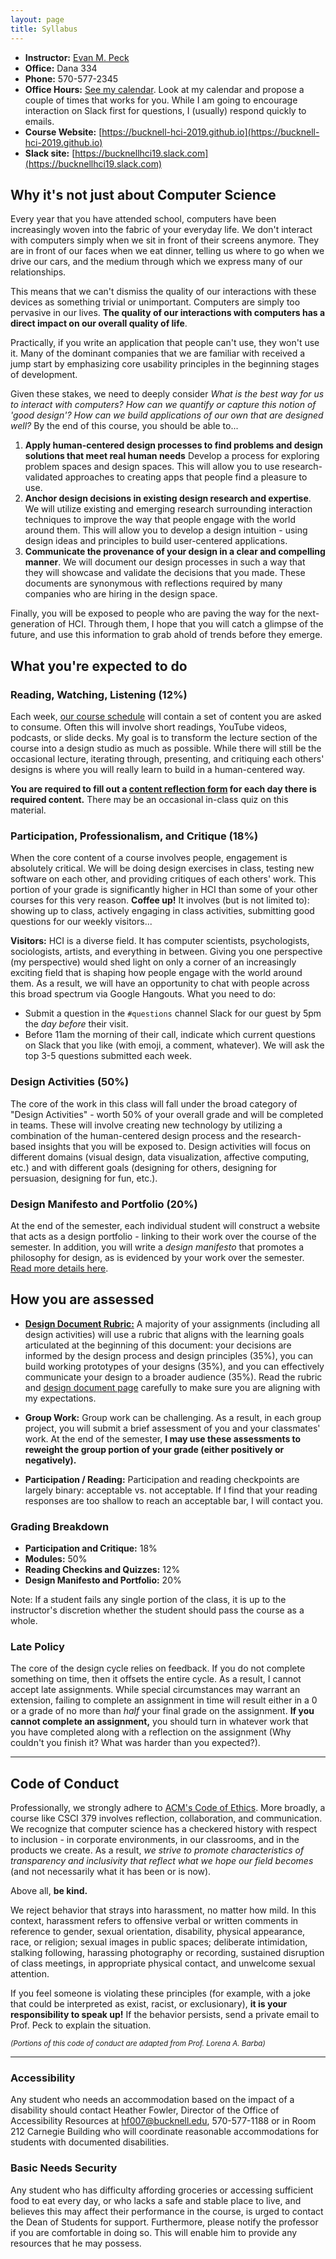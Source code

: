 ```yaml
---
layout: page
title: Syllabus
---
```


- **Instructor:** [Evan M. Peck](http://www.eg.bucknell.edu/~emp017)
- **Office:** Dana 334
- **Phone:** 570-577-2345
- **Office Hours:** [See my calendar](http://www.eg.bucknell.edu/~emp017/calendar.html). Look at my calendar and propose a couple of times that works for you. While I am going to encourage interaction on Slack first for questions, I (usually) respond quickly to emails.
- **Course Website:** [https://bucknell-hci-2019.github.io](https://bucknell-hci-2019.github.io)
- **Slack site:** [https://bucknellhci19.slack.com](https://bucknellhci19.slack.com)

## Why it's not just about Computer Science
Every year that you have attended school, computers have been increasingly woven into the fabric of your everyday life. We don't interact with computers simply when we sit in front of their screens anymore. They are in front of our faces when we eat dinner, telling us where to go when we drive our cars, and the medium through which we express many of our relationships.

This means that we can't dismiss the quality of our interactions with these devices as something trivial or unimportant. Computers are simply too pervasive in our lives. **The quality of our interactions with computers has a direct impact on our overall quality of life**.

Practically, if you write an application that people can't use, they won't use it. Many of the dominant companies that we are familiar with received a jump start by emphasizing core usability principles in the beginning stages of development.

Given these stakes, we need to deeply consider _What is the best way for us to interact with computers? How can we quantify or capture this notion of 'good design'? How can we build applications of our own that are designed well?_ By the end of this course, you should be able to...

1. **Apply human-centered design processes to find problems and design solutions that meet real human needs** Develop a process for exploring problem spaces and design spaces. This will allow you to use research-validated approaches to creating apps that people find a pleasure to use.
2. **Anchor design decisions in existing design research and expertise**. We will utilize existing and emerging research surrounding interaction techniques to improve the way that people engage with the world around them. This will allow you to develop a design intuition - using design ideas and principles to build user-centered applications.
3. **Communicate the provenance of your design in a clear and compelling manner**. We will document our design processes in such a way that they will showcase and validate the decisions that you made. These documents are synonymous with reflections required by many companies who are hiring in the design space.

Finally, you will be exposed to people who are paving the way for the next-generation of HCI. Through them, I hope that you will catch a glimpse of the future, and use this information to grab ahold of trends before they emerge.

## What you're expected to do

### Reading, Watching, Listening (12%)
Each week, [our course schedule](schedule.html) will contain a set of content you are asked to consume. Often this will involve short readings, YouTube videos, podcasts, or slide decks. My goal is to transform the lecture section of the course into a design studio as much as possible. While there will still be the occasional lecture, iterating through, presenting, and critiquing each others' designs is where you will really learn to build in a human-centered way.

**You are required to fill out a [content reflection form](https://goo.gl/forms/bU0K1N9tXzTDlpTl2) for each day there is required content.** There may be an occasional in-class quiz on this material.

### Participation, Professionalism, and Critique (18%)
When the core content of a course involves people, engagement is absolutely critical. We will be doing design exercises in class, testing new software on each other, and providing critiques of each others' work. This portion of your grade is significantly higher in HCI than some of your other courses for this very reason. **Coffee up!** It involves (but is not limited to): showing up to class, actively engaging in class activities, submitting good questions for our weekly visitors...

**Visitors:** HCI is a diverse field. It has computer scientists, psychologists, sociologists, artists, and everything in between. Giving you one perspective (my perspective) would shed light on only a corner of an increasingly exciting field that is shaping how people engage with the world around them. As a result, we will have an opportunity to chat with people across this broad spectrum via Google Hangouts. What you need to do:
- Submit a question in the `#questions` channel Slack for our guest by 5pm the _day before_ their visit.
- Before 11am the morning of their call, indicate which current questions on Slack that you like (with emoji, a comment, whatever). We will ask the top 3-5 questions submitted each week.

<!-- ### Reports on Design
One of the goals of the course is for you to slowly begin to observe how people interact with the world around them, and how the way that we are designing our computers are helping or hurting us. As a result, I'll occasionally ask you to write about your analysis of usability testing or your experience in a design exercise or your observations on designs you see everyday.   
- Every student should create an account on [Medium](http://medium.com)
- For each group assignment, you will be asked to write a design reflection or report. **Please carefully [read this document](/docs/designdocs.html) to understand my expectations for these docs**
- While you are more than welcome to make it a public post, Medium also has an option that limits visibility of the post _only to people who have the link_. This will allow me and your classmates to see your writing, but will hide your work from search engines and the general public.
- You will submit the link of your post to the forum specified by the assignment. In general, this will either be Slack or our course wiki (hosted on Gitlab). -->

### Design Activities (50%)
The core of the work in this class will fall under the broad category of "Design Activities" - worth 50% of your overall grade and will be completed in teams. These will involve creating new technology by utilizing a combination of the human-centered design process and the research-based insights that you will be exposed to. Design activities will focus on different domains (visual design, data visualization, affective computing, etc.) and with different goals (designing for others, designing for persuasion, designing for fun, etc.).

### Design Manifesto and Portfolio (20%)
At the end of the semester, each individual student will construct a website that acts as a design portfolio - linking to their work over the course of the semester. In addition, you will write a _design manifesto_ that promotes a philosophy for design, as is evidenced by your work over the semester. [Read more details here](manifesto.html).

## How you are assessed
- [**Design Document Rubric:**](DesignDoc_rubric.pdf) A majority of your assignments (including all design activities) will use a rubric that aligns with the learning goals articulated at the beginning of this document: your decisions are informed by the design process and design principles (35%), you can build working prototypes of your designs (35%), and you can effectively communicate your design to a broader audience (35%). Read the rubric and [design document page](designdocs.html) carefully to make sure you are aligning with my expectations.

- **Group Work:** Group work can be challenging. As a result, in each group project, you will submit a brief assessment of you and your classmates' work. At the end of the semester, **I may use these assessments to reweight the group portion of your grade (either positively or negatively).**

- **Participation / Reading:** Participation and reading checkpoints are largely binary: acceptable vs. not acceptable. If I find that your reading responses are too shallow to reach an acceptable bar, I will contact you.

### Grading Breakdown
- **Participation and Critique:** 18%
- **Modules:** 50%
- **Reading Checkins and Quizzes:** 12%
- **Design Manifesto and Portfolio:** 20%

Note: If a student fails any single portion of the class, it is up to the instructor's discretion whether the student should pass the course as a whole.

<!-- ### Grading Philosophy
For many of you, most CS assignments that you've had up until this point had clear, crisply defined goals that mapped cleanly to point values. This is impossible in a course that relies on design. Simply checking off each of the TODOs on an assignment does not necessarily mean that you've created something that is easy and compelling to use.

- [**Design Document Rubric:**](designdoc_rubric.pdf) A majority of your assignments will use this rubric. Rather than simply ask "Did you do this?", there will also be the question of "Did you do this _well_?". This often translates to "Did you successfully apply the concepts we learned in class to this assignment?". For example, if you build an app that is functional but breaks many design heuristics... that is **not** a successful application in this class.

- **Peer Evaluation:** Many of the assignments that you complete will include some kind of peer evaluation. Usability isn't a set of knowledge that one single person owns. Instead, software that is usable and works for one person may not for another. We will be critiquing each other's work throughout the semester using the framing of [_I Like, I Wish, What if_](https://dschool-old.stanford.edu/wp-content/themes/dschool/method-cards/i-like-i-wish-what-if.pdf) from Stanford's design school.

- **Group Work:** Group work can be challenging. As a result, in each group project, you will submit a brief assessment of you and your classmates' work. At the end of the semester, **I may use these assessments to reweight the group portion of your grade (either positively or negatively).** -->

### Late Policy
The core of the design cycle relies on feedback. If you do not complete something on time, then it offsets the entire cycle. As a result, I cannot accept late assignments. While special circumstances may warrant an extension, failing to complete an assignment in time will result either in a 0 or a grade of no more than _half_ your final grade on the assignment. **If you cannot complete an assignment,** you should turn in whatever work that you have completed along with a reflection on the assignment (Why couldn't you finish it? What was harder than you expected?).

--------------

## Code of Conduct
Professionally, we strongly adhere to [ACM's Code of Ethics](https://www.acm.org/code-of-ethics). More broadly, a course like CSCI 379 involves reflection, collaboration, and communication. We recognize that computer science has a checkered history with respect to inclusion - in corporate environments, in our classrooms, and in the products we create. As a result, *we strive to promote characteristics of transparency and inclusivity that reflect what we hope our field becomes* (and not necessarily what it has been or is now).

Above all, **be kind.**

We reject behavior that strays into harassment, no matter how mild. In this context, harassment refers to offensive verbal or written comments in reference to gender, sexual orientation, disability, physical appearance, race, or religion; sexual images in public spaces; deliberate intimidation, stalking following, harassing photography or recording, sustained disruption of class meetings, in appropriate physical contact, and unwelcome sexual attention.

If you feel someone is violating these principles (for example, with a joke that could be interpreted as exist, racist, or exclusionary), **it is your responsibility to speak up!** If the behavior persists, send a private email to Prof. Peck to explain the situation.

<sub>_(Portions of this code of conduct are adapted from Prof. Lorena A. Barba)_ </sub>

--------------

### Accessibility
Any student who needs an accommodation based on the impact of a disability should contact Heather Fowler, Director of the Office of Accessibility Resources at hf007@bucknell.edu, 570-577-1188 or in Room 212 Carnegie Building who will coordinate reasonable accommodations for students with documented disabilities.

### Basic Needs Security
Any student who has difficulty affording groceries or accessing sufficient food to eat every day, or who lacks a safe and stable place to live, and believes this may affect their performance in the course, is urged to contact the Dean of Students for support. Furthermore, please notify the professor if you are comfortable in doing so. This will enable him to provide any resources that he may possess.
